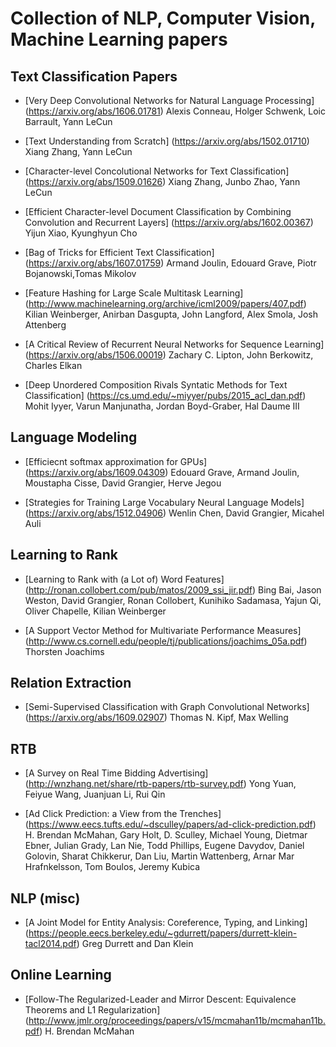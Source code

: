 # Collection of NLP, Computer Vision, Machine Learning papers

## Text Classification Papers

* [Very  Deep Convolutional Networks for Natural Language Processing] (https://arxiv.org/abs/1606.01781)
Alexis Conneau, Holger Schwenk, Loic Barrault, Yann LeCun

* [Text Understanding from Scratch] (https://arxiv.org/abs/1502.01710)
Xiang Zhang, Yann LeCun

* [Character-level Concolutional Networks for Text Classification] (https://arxiv.org/abs/1509.01626)
Xiang Zhang, Junbo Zhao, Yann LeCun


* [Efficient Character-level Document Classification by Combining Convolution and Recurrent Layers] (https://arxiv.org/abs/1602.00367)
Yijun Xiao, Kyunghyun Cho


* [Bag of Tricks for Efficient Text Classification] (https://arxiv.org/abs/1607.01759)
Armand Joulin, Edouard Grave, Piotr Bojanowski,Tomas Mikolov

* [Feature Hashing for Large Scale Multitask Learning] (http://www.machinelearning.org/archive/icml2009/papers/407.pdf)
Kilian Weinberger, Anirban Dasgupta, John Langford, Alex Smola, Josh Attenberg

* [A Critical Review of Recurrent Neural Networks for Sequence Learning] (https://arxiv.org/abs/1506.00019)
Zachary C. Lipton, John Berkowitz, Charles Elkan


* [Deep Unordered Composition Rivals Syntatic Methods for Text Classification] (https://cs.umd.edu/~miyyer/pubs/2015_acl_dan.pdf)
Mohit Iyyer, Varun Manjunatha, Jordan Boyd-Graber, Hal Daume III


## Language Modeling

* [Efficiecnt softmax approximation for GPUs] (https://arxiv.org/abs/1609.04309)
Edouard Grave, Armand Joulin, Moustapha Cisse, David Grangier, Herve Jegou

* [Strategies for Training Large Vocabulary Neural Language Models] (https://arxiv.org/abs/1512.04906)
Wenlin Chen, David Grangier, Micahel Auli


## Learning to Rank

* [Learning to Rank with (a Lot of) Word Features] (http://ronan.collobert.com/pub/matos/2009_ssi_jir.pdf)
Bing Bai, Jason Weston, David Grangier, Ronan Collobert, Kunihiko Sadamasa, Yajun Qi,
Oliver Chapelle, Kilian Weinberger

* [A Support Vector Method for Multivariate Performance Measures] (http://www.cs.cornell.edu/people/tj/publications/joachims_05a.pdf)
Thorsten Joachims

## Relation Extraction

* [Semi-Supervised Classification with Graph Convolutional Networks] (https://arxiv.org/abs/1609.02907)
Thomas N. Kipf, Max Welling

## RTB
* [A Survey on Real Time Bidding Advertising] (http://wnzhang.net/share/rtb-papers/rtb-survey.pdf)
Yong Yuan, Feiyue Wang, Juanjuan Li, Rui Qin

* [Ad Click Prediction: a View from the Trenches] (https://www.eecs.tufts.edu/~dsculley/papers/ad-click-prediction.pdf)
H. Brendan McMahan, Gary Holt, D. Sculley, Michael Young, Dietmar Ebner, Julian Grady, 
Lan Nie, Todd Phillips, Eugene Davydov, Daniel Golovin, Sharat Chikkerur, Dan Liu,
Martin Wattenberg, Arnar Mar Hrafnkelsson, Tom Boulos, Jeremy Kubica

## NLP (misc)

* [A Joint Model for Entity Analysis: Coreference, Typing, and Linking] (https://people.eecs.berkeley.edu/~gdurrett/papers/durrett-klein-tacl2014.pdf)
Greg Durrett and Dan Klein

## Online Learning

* [Follow-The Regularized-Leader and Mirror Descent: Equivalence Theorems and L1 Regularization] (http://www.jmlr.org/proceedings/papers/v15/mcmahan11b/mcmahan11b.pdf)
H. Brendan McMahan

